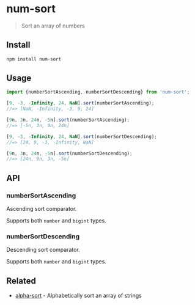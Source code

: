 # num-sort

> Sort an array of numbers

## Install

```sh
npm install num-sort
```

## Usage

```js
import {numberSortAscending, numberSortDescending} from 'num-sort';

[9, -3, -Infinity, 24, NaN].sort(numberSortAscending);
//=> [NaN, -Infinity, -3, 9, 24]

[9n, 3n, 24n, -5n].sort(numberSortAscending);
//=> [-5n, 3n, 9n, 24n]

[9, -3, -Infinity, 24, NaN].sort(numberSortDescending);
//=> [24, 9, -3, -Infinity, NaN]

[9n, 3n, 24n, -5n].sort(numberSortDescending);
//=> [24n, 9n, 3n, -5n]
```

## API

### numberSortAscending

Ascending sort comparator.

Supports both `number` and `bigint` types.

### numberSortDescending

Descending sort comparator.

Supports both `number` and `bigint` types.

## Related

- [alpha-sort](https://github.com/sindresorhus/alpha-sort) - Alphabetically sort an array of strings

